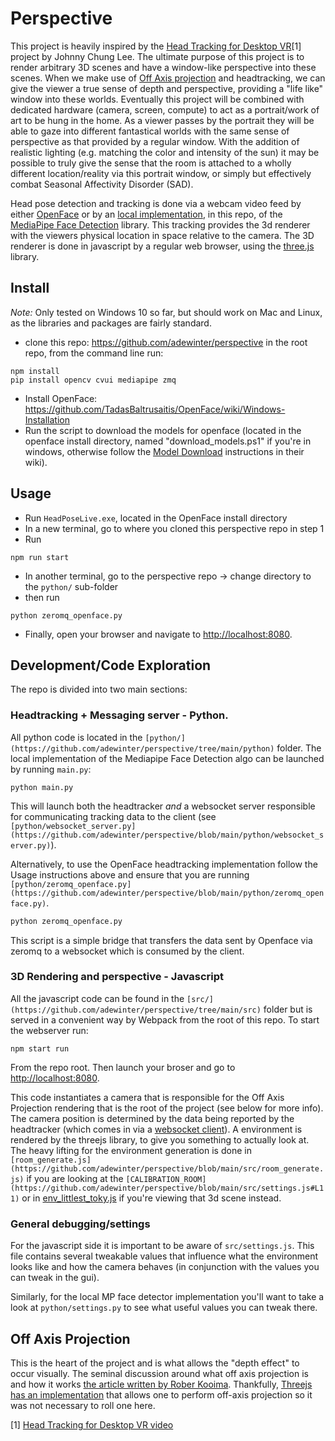 # Perspective

This project is heavily inspired by the [Head Tracking for Desktop VR](http://johnnylee.net/projects/wii/)[1] project by Johnny Chung Lee.  The ultimate purpose of this project is to render arbitrary 3D scenes and have a window-like perspective into these scenes.  When we make use of [Off Axis projection](#off-axis-projection) and headtracking, we can give the viewer a true sense of depth and perspective, providing a "life like" window into these worlds.  Eventually this project will be combined with dedicated hardware (camera, screen, compute) to act as a portrait/work of art to be hung in the home.  As a viewer passes by the portrait they will be able to gaze into different fantastical worlds with the same sense of perspective as that provided by a regular window.  With the addition of realistic lighting (e.g. matching the color and intensity of the sun) it may be possible to truly give the sense that the room is attached to a wholly different location/reality via this portrait window, or simply but effectively combat Seasonal Affectivity Disorder (SAD).


Head pose detection and tracking is done via a webcam video feed by either [OpenFace](https://github.com/TadasBaltrusaitis/OpenFace) or by an [local implementation](https://github.com/adewinter/perspective/blob/main/python/face_detector.py), in this repo, of the [MediaPipe Face Detection](https://google.github.io/mediapipe/solutions/face_detection.html) library.  This tracking provides the 3d renderer with the viewers physical location in space relative to the camera.  The 3D renderer is done in javascript by a regular web browser, using the [three.js](https://threejs.org/) library.

## Install

*Note:* Only tested on Windows 10 so far, but should work on Mac and Linux, as the libraries and packages are fairly standard.

* clone this repo: https://github.com/adewinter/perspective
in the root repo, from the command line run:
```
npm install
pip install opencv cvui mediapipe zmq
```

* Install OpenFace: https://github.com/TadasBaltrusaitis/OpenFace/wiki/Windows-Installation
* Run the script to download the models for openface (located in the openface install directory, named "download_models.ps1" if you're in windows, otherwise follow the [Model Download](https://github.com/TadasBaltrusaitis/OpenFace/wiki/Model-download) instructions in their wiki).


## Usage

* Run `HeadPoseLive.exe`, located in the OpenFace install directory
* In a new terminal, go to where you cloned this perspective repo in step 1
* Run
```
npm run start
```

* In another terminal, go to the perspective repo -> change directory to the `python/` sub-folder
* then run
```
python zeromq_openface.py
```

* Finally, open your browser and navigate to [http://localhost:8080](http://localhost:8080).


## Development/Code Exploration

The repo is divided into two main sections:

### Headtracking + Messaging server - Python.
All python code is located in the `[python/](https://github.com/adewinter/perspective/tree/main/python)` folder.  The local implementation of the Mediapipe Face Detection algo can be launched by running `main.py`:
```
python main.py
```
This will launch both the headtracker _and_ a websocket server responsible for communicating tracking data to the client (see `[python/websocket_server.py](https://github.com/adewinter/perspective/blob/main/python/websocket_server.py)`).

Alternatively, to use the OpenFace headtracking implementation follow the Usage instructions above and ensure that you are running `[python/zeromq_openface.py](https://github.com/adewinter/perspective/blob/main/python/zeromq_openface.py)`. 
```python
python zeromq_openface.py

```
This script is a simple bridge that transfers the data sent by Openface via zeromq to a websocket which is consumed by the client.

### 3D Rendering and perspective - Javascript
All the javascript code can be found in the `[src/](https://github.com/adewinter/perspective/tree/main/src)` folder but is served in a convenient way by Webpack from the root of this repo.  To start the webserver run:
```
npm start run

```

From the repo root.  Then launch your broser and go to [http://localhost:8080](http://localhost:8080).

This code instantiates a camera that is responsible for the Off Axis Projection rendering that is the root of the project (see below for more info). The camera position is determined by the data being reported by the headtracker (which comes in via a [websocket client](https://github.com/adewinter/perspective/blob/main/src/websocket_client.js)).  A environment is rendered by the threejs library, to give you something to actually look at.  The heavy lifting for the environment generation is done in `[room_generate.js](https://github.com/adewinter/perspective/blob/main/src/room_generate.js)` if you are looking at the `[CALIBRATION_ROOM](https://github.com/adewinter/perspective/blob/main/src/settings.js#L11)` or in [env_littlest_toky.js](https://github.com/adewinter/perspective/blob/main/src/env_littlest_tokyo.js) if you're viewing that 3d scene instead.

### General debugging/settings
For the javascript side it is important to be aware of `src/settings.js`.  This file contains several tweakable values that influence what the environment looks like and how the camera behaves (in conjunction with the values you can tweak in the gui).

Similarly, for the local MP face detector implementation you'll want to take a look at `python/settings.py` to see what useful values you can tweak there.


## Off Axis Projection
This is the heart of the project and is what allows the "depth effect" to occur visually.  The seminal discussion around what off axis projection is and how it works [the article written by Rober Kooima](https://web.archive.org/web/20191110002841/http://csc.lsu.edu/~kooima/articles/genperspective/index.html).  Thankfully, [Threejs has an implementation](https://github.com/mrdoob/three.js/issues/5381) that allows one to perform off-axis projection so it was not necessary to roll one here.


[1] [Head Tracking for Desktop VR video](https://www.youtube.com/watch?v=Jd3-eiid-Uw)
